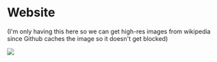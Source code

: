 # Website

(I'm only having this here so we can get high-res images from wikipedia since Github caches the image so it doesn't get blocked)

<img src="https://upload.wikimedia.org/wikipedia/commons/9/99/Lithium-Ionen-Accumulator.jpg">
